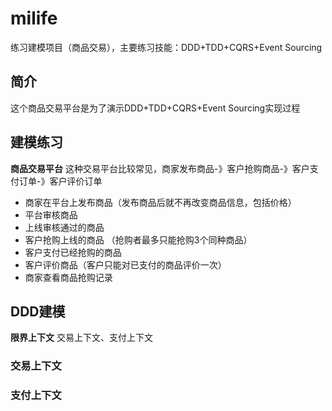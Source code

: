 # milife
练习建模项目（商品交易），主要练习技能：DDD+TDD+CQRS+Event Sourcing

## 简介
这个商品交易平台是为了演示DDD+TDD+CQRS+Event Sourcing实现过程

## 建模练习
**商品交易平台** 这种交易平台比较常见，商家发布商品-》客户抢购商品-》客户支付订单-》客户评价订单
- 商家在平台上发布商品（发布商品后就不再改变商品信息，包括价格）
- 平台审核商品
- 上线审核通过的商品
- 客户抢购上线的商品 （抢购者最多只能抢购3个同种商品）
- 客户支付已经抢购的商品
- 客户评价商品（客户只能对已支付的商品评价一次）
- 商家查看商品抢购记录

## DDD建模
**限界上下文** 交易上下文、支付上下文

### 交易上下文

### 支付上下文
